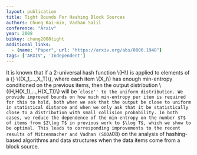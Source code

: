 ```yaml
---
layout: publication
title: Tight Bounds For Hashing Block Sources
authors: Chung Kai-min, Vadhan Salil
conference: "Arxiv"
year: 2008
bibkey: chung2008tight
additional_links:
  - {name: "Paper", url: "https://arxiv.org/abs/0806.1948"}
tags: ['ARXIV', 'Independent']
---
```

<p>It is known that if a 2-universal hash function <span
class="math inline">\(H\)</span> is applied to elements of a {} <span
class="math inline">\((X_1,...,X_T)\)</span>, where each item <span
class="math inline">\(X_i\)</span> has enough min-entropy conditioned on
the previous items, then the output distribution <span
class="math inline">\((H,H(X_1),...,H(X_T))\)</span> will be
`<code>close'' to the uniform distribution. We provide improved bounds on how much min-entropy per item is required for this to hold, both when we ask that the output be close to uniform in statistical distance and when we only ask that it be statistically close to a distribution with small collision probability. In both cases, we reduce the dependence of the min-entropy on the number $T$ of items from $2\log T$ in previous work to $\log T$, which we show to be optimal. This leads to corresponding improvements to the recent results of Mitzenmacher and Vadhan (SODA</code>08)
on the analysis of hashing-based algorithms and data structures when the
data items come from a block source.</p>
